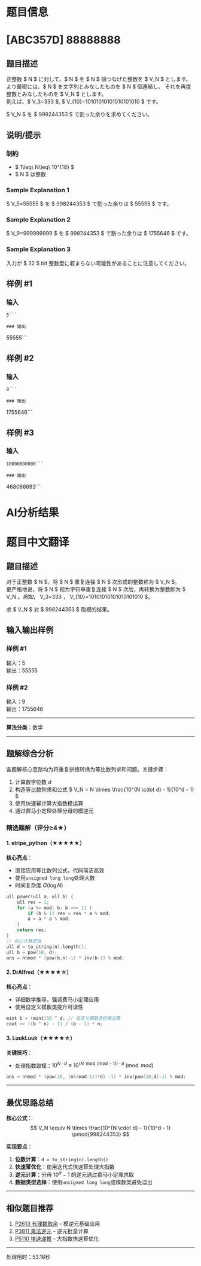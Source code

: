 # 题目信息

# [ABC357D] 88888888

## 题目描述

[problemUrl]: https://atcoder.jp/contests/abc357/tasks/abc357_d

正整数 $ N $ に対して、$ N $ を $ N $ 個つなげた整数を $ V_N $ とします。  
 より厳密には、$ N $ を文字列とみなしたものを $ N $ 個連結し、 それを再度整数とみなしたものを $ V_N $ とします。  
 例えば、$ V_3=333 $, $ V_{10}=10101010101010101010 $ です。

$ V_N $ を $ 998244353 $ で割った余りを求めてください。

## 说明/提示

### 制約

- $ 1\leq\ N\leq\ 10^{18} $
- $ N $ は整数
 
### Sample Explanation 1

$ V_5=55555 $ を $ 998244353 $ で割った余りは $ 55555 $ です。

### Sample Explanation 2

$ V_9=999999999 $ を $ 998244353 $ で割った余りは $ 1755646 $ です。

### Sample Explanation 3

入力が $ 32 $ bit 整数型に収まらない可能性があることに注意してください。

## 样例 #1

### 输入

```
5```

### 输出

```
55555```

## 样例 #2

### 输入

```
9```

### 输出

```
1755646```

## 样例 #3

### 输入

```
10000000000```

### 输出

```
468086693```

# AI分析结果



# 题目中文翻译

## 题目描述

对于正整数 $ N $，将 $ N $ 重复连接 $ N $ 次形成的整数称为 $ V_N $。  
更严格地说，将 $ N $ 视为字符串重复连接 $ N $ 次后，再转换为整数即为 $ V_N $。  
例如，$ V_3=333 $，$ V_{10}=10101010101010101010 $。

求 $ V_N $ 对 $ 998244353 $ 取模的结果。

## 输入输出样例

### 样例 #1
输入：5  
输出：55555

### 样例 #2
输入：9  
输出：1755646

---

**算法分类**：数学

---

## 题解综合分析

各题解核心思路均为将重复拼接转换为等比数列求和问题。关键步骤：
1. 计算数字位数 $d$
2. 构造等比数列求和公式 $ V_N = N \times \frac{10^{N \cdot d} - 1}{10^d - 1} $
3. 使用快速幂计算大指数模运算
4. 通过费马小定理处理分母的模逆元

### 精选题解（评分≥4★）

#### 1. stripe_python（★★★★★）
**核心亮点**：
- 直接应用等比数列公式，代码简洁高效
- 使用`unsigned long long`处理大数
- 时间复杂度 $O(\log N)$
```cpp
ull power(ull a, ull b) {
    ull res = 1;
    for (a %= mod; b; b >>= 1) {
        if (b & 1) res = res * a % mod;
        a = a * a % mod;
    }
    return res;
}
// 核心计算逻辑
ull d = to_string(n).length();
ull b = pow(10, d);
ans = n%mod * (pow(b,n)-1) * inv(b-1) % mod;
```

#### 2. DrAlfred（★★★★☆）
**核心亮点**：
- 详细数学推导，强调费马小定理应用
- 使用自定义模数类提升可读性
```cpp
mint b = (mint)10 ^ d; // 自定义模数类的幂运算
cout << ((b ^ n) - 1) / (b - 1) * n;
```

#### 3. LuukLuuk（★★★★☆）
**关键技巧**：
- 处理指数取模：$10^{N \cdot d} \equiv 10^{(N \mod (mod-1)) \cdot d} \pmod{mod}$
```cpp
ans = n%mod * (pow(10, (n%(mod-1))*d) -1) * inv(pow(10,d)-1) % mod;
```

---

## 最优思路总结
**核心公式**：  
$$ V_N \equiv N \times \frac{10^{N \cdot d} - 1}{10^d - 1} \pmod{998244353} $$

**实现要点**：
1. **位数计算**：`d = to_string(n).length()`
2. **快速幂优化**：使用迭代式快速幂处理大指数
3. **逆元计算**：分母 $10^d-1$ 的逆元通过费马小定理求取
4. **数据类型选择**：使用`unsigned long long`或模数类避免溢出

---

## 相似题目推荐
1. [P2613 有理数取余](https://www.luogu.com.cn/problem/P2613) - 模逆元基础应用
2. [P3811 乘法逆元](https://www.luogu.com.cn/problem/P3811) - 逆元批量计算
3. [P5110 块速递推](https://www.luogu.com.cn/problem/P5110) - 大指数快速幂优化

---
处理用时：53.16秒